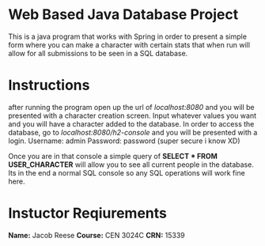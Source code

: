# Web Based Java Database Project
This is a java program that works with Spring in order to present a simple form where you can make a character with certain stats that when run will allow for all submissions to be seen in a SQL database.
# Instructions
after running the program open up the url of *localhost:8080* and you will be presented with a character creation screen. Input whatever values you want and you will have a character added to the database. In order to access the database, go to *localhost:8080/h2-console* and you will be presented with a login. Username: admin Password: password (super secure i know XD)

Once you are in that console a simple query of **SELECT * FROM USER_CHARACTER** will allow you to see all current people in the database. Its in the end a normal SQL console so any SQL operations will work fine here.
# Instuctor Reqiurements
**Name:** Jacob Reese
**Course:** CEN 3024C
**CRN:** 15339